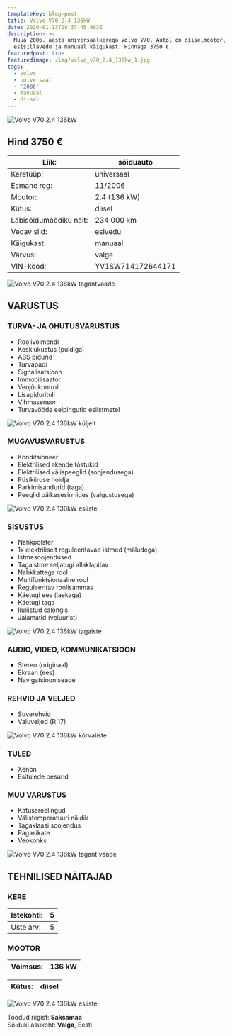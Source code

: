 ```yaml
---
templateKey: blog-post
title: Volvo V70 2.4 136kW
date: 2020-01-13T08:37:45.993Z
description: >-
  Müüa 2006. aasta universaalkerega Volvo V70. Autol on diiselmootor,
  esisillavedu ja manuaal käigukast. Hinnaga 3750 €.
featuredpost: true
featuredimage: /img/volvo_v70_2.4_136kw_1.jpg
tags:
  - volvo
  - universaal
  - '2006'
  - manuaal
  - diisel
---
```

![Volvo V70 2.4 136kW](/img/volvo_v70_2.4_136kw_1.jpg "Volvo V70 2.4 136kW")

## Hind 3750 €

| Liik:                  | sõiduauto         |
| ---------------------- | ----------------- |
| Keretüüp:              | universaal        |
| Esmane reg:            | 11/2006           |
| Mootor:                | 2.4 (136 kW)      |
| Kütus:                 | diisel            |
| Läbisõidumõõdiku näit: | 234 000 km        |
| Vedav sild:            | esivedu           |
| Käigukast:             | manuaal           |
| Värvus:                | valge             |
| VIN-kood:              | YV1SW714172644171 |



![Volvo V70 2.4 136kW tagantvaade](/img/volvo_v70_2.4_136kw_2.jpg "Volvo V70 2.4 136kW tagantvaade")

<!--StartFragment-->

## VARUSTUS

### TURVA- JA OHUTUSVARUSTUS

* Roolivõimendi
* Kesklukustus (puldiga)
* ABS pidurid
* Turvapadi
* Signalisatsioon
* Immobilisaator
* Veojõukontroll
* Lisapidurituli
* Vihmasensor
* Turvavööde eelpingutid esiistmetel

![Volvo V70 2.4 136kW küljelt](/img/volvo_v70_2.4_136kw_3.jpg "Volvo V70 2.4 136kW küljelt")

### MUGAVUSVARUSTUS

* Konditsioneer
* Elektrilised akende tõstukid
* Elektrilised välispeeglid (soojendusega)
* Püsikiiruse hoidja
* Parkimisandurid (taga)
* Peeglid päikesesirmides (valgustusega)

![Volvo V70 2.4 136kW esiiste](/img/volvo_v70_2.4_136kw_4.jpg "Volvo V70 2.4 136kW esiiste")

### SISUSTUS

* Nahkpolster
* 1x elektriliselt reguleeritavad istmed (mäludega)
* Istmesoojendused
* Tagaistme seljatugi allaklapitav
* Nahkkattega rool
* Multifunktsionaalne rool
* Reguleeritav roolisammas
* Käetugi ees (laekaga)
* Käetugi taga
* Iluliistud salongis
* Jalamatid (veluurist)

![Volvo V70 2.4 136kW tagaiste](/img/volvo_v70_2.4_136kw_5.jpg "Volvo V70 2.4 136kW tagaiste")

### AUDIO, VIDEO, KOMMUNIKATSIOON

* Stereo (originaal)
* Ekraan (ees)
* Navigatsiooniseade

### REHVID JA VELJED

* Suverehvid
* Valuveljed (R 17)

![Volvo V70 2.4 136kW kõrvaliste](/img/volvo_v70_2.4_136kw_6.jpg "Volvo V70 2.4 136kW kõrvaliste")

### TULED

* Xenon
* Esitulede pesurid

### MUU VARUSTUS

* Katusereelingud
* Välistemperatuuri näidik
* Tagaklaasi soojendus
* Pagasikate
* Veokonks

![Volvo V70 2.4 136kW tagant vaade](/img/volvo_v70_2.4_136kw_7.jpg "Volvo V70 2.4 136kW tagant vaade")

## TEHNILISED NÄITAJAD

### KERE

| Istekohti: | 5   |
| ---------- | --- |
| Uste arv:  | 5   |

### MOOTOR

| Võimsus: | 136 kW |
| -------- | ------ |

| Kütus: | diisel |
| ------ | ------ |

![Volvo V70 2.4 136kW esiiste](/img/volvo_v70_2.4_136kw_8.jpg "Volvo V70 2.4 136kW esiiste")

Toodud riigist: **Saksamaa**\
Sõiduki asukoht: **Valga**, Eesti

<!--EndFragment-->
